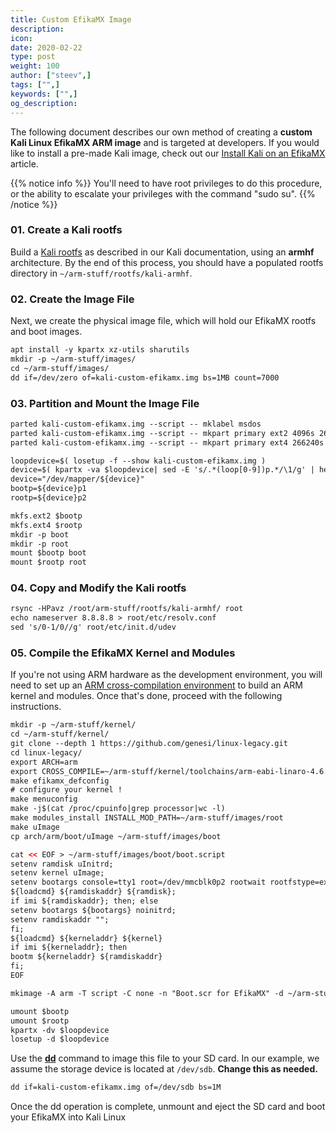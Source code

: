 ```yaml
---
title: Custom EfikaMX Image
description:
icon:
date: 2020-02-22
type: post
weight: 100
author: ["steev",]
tags: ["",]
keywords: ["",]
og_description:
---
```


The following document describes our own method of creating a **custom Kali Linux EfikaMX ARM image** and is targeted at developers. If you would like to install a pre-made Kali image, check out our [Install Kali on an EfikaMX](/docs/arm/kali-linux-efikamx/) article.

{{% notice info %}}
You'll need to have root privileges to do this procedure, or the ability to escalate your privileges with the command "sudo su".
{{% /notice %}}

### 01. Create a Kali rootfs

Build a [Kali rootfs](/docs/development/kali-linux-arm-chroot/) as described in our Kali documentation, using an **armhf** architecture. By the end of this process, you should have a populated rootfs directory in `~/arm-stuff/rootfs/kali-armhf`.

### 02. Create the Image File

Next, we create the physical image file, which will hold our EfikaMX rootfs and boot images.

```markdown
apt install -y kpartx xz-utils sharutils
mkdir -p ~/arm-stuff/images/
cd ~/arm-stuff/images/
dd if=/dev/zero of=kali-custom-efikamx.img bs=1MB count=7000
```

### 03. Partition and Mount the Image File

```markdown
parted kali-custom-efikamx.img --script -- mklabel msdos
parted kali-custom-efikamx.img --script -- mkpart primary ext2 4096s 266239s
parted kali-custom-efikamx.img --script -- mkpart primary ext4 266240s 100%
```

```markdown
loopdevice=$( losetup -f --show kali-custom-efikamx.img )
device=$( kpartx -va $loopdevice| sed -E 's/.*(loop[0-9])p.*/\1/g' | head -1 )
device="/dev/mapper/${device}"
bootp=${device}p1
rootp=${device}p2

mkfs.ext2 $bootp
mkfs.ext4 $rootp
mkdir -p boot
mkdir -p root
mount $bootp boot
mount $rootp root
```

### 04. Copy and Modify the Kali rootfs

```markdown
rsync -HPavz /root/arm-stuff/rootfs/kali-armhf/ root
echo nameserver 8.8.8.8 > root/etc/resolv.conf
sed 's/0-1/0//g' root/etc/init.d/udev
```

### 05. Compile the EfikaMX Kernel and Modules

If you're not using ARM hardware as the development environment, you will need to set up an [ARM cross-compilation environment](/docs/development/arm-cross-compilation-environment/) to build an ARM kernel and modules. Once that's done, proceed with the following instructions.

```html
mkdir -p ~/arm-stuff/kernel/
cd ~/arm-stuff/kernel/
git clone --depth 1 https://github.com/genesi/linux-legacy.git
cd linux-legacy/
export ARCH=arm
export CROSS_COMPILE=~/arm-stuff/kernel/toolchains/arm-eabi-linaro-4.6.2/bin/arm-eabi-
make efikamx_defconfig
# configure your kernel !
make menuconfig
make -j$(cat /proc/cpuinfo|grep processor|wc -l)
make modules_install INSTALL_MOD_PATH=~/arm-stuff/images/root
make uImage
cp arch/arm/boot/uImage ~/arm-stuff/images/boot

cat << EOF > ~/arm-stuff/images/boot/boot.script
setenv ramdisk uInitrd;
setenv kernel uImage;
setenv bootargs console=tty1 root=/dev/mmcblk0p2 rootwait rootfstype=ext4 rw quiet;
${loadcmd} ${ramdiskaddr} ${ramdisk};
if imi ${ramdiskaddr}; then; else
setenv bootargs ${bootargs} noinitrd;
setenv ramdiskaddr "";
fi;
${loadcmd} ${kerneladdr} ${kernel}
if imi ${kerneladdr}; then
bootm ${kerneladdr} ${ramdiskaddr}
fi;
EOF

mkimage -A arm -T script -C none -n "Boot.scr for EfikaMX" -d ~/arm-stuff/images/boot/boot.script ~/arm-stuff/images/boot/boot.scr
```

```markdown
umount $bootp
umount $rootp
kpartx -dv $loopdevice
losetup -d $loopdevice
```

Use the **[dd](https://packages.debian.org/testing/dd)** command to image this file to your SD card. In our example, we assume the storage device is located at `/dev/sdb`. **Change this as needed.**

```markdown
dd if=kali-custom-efikamx.img of=/dev/sdb bs=1M
```

Once the dd operation is complete, unmount and eject the SD card and boot your EfikaMX into Kali Linux
